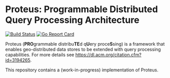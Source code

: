 Proteus: Programmable Distributed Query Processing Architecture
============

[![Build Status](https://travis-ci.org/dimitriosvasilas/proteus.svg?branch=master)](https://travis-ci.org/dimitriosvasilas/proteus)
[![Go Report Card](https://goreportcard.com/badge/github.com/dimitriosvasilas/proteus)](https://goreportcard.com/report/github.com/dimitriosvasilas/proteus)


Proteus (**PRO**grammable distribu**TE**d q**U**ery proce**S**sing) is a framework that enables geo-distributed data stores to be extended with query processing capabilities. For more details see https://dl.acm.org/citation.cfm?id=3194265.

This repository contains a (work-in-progress) implementation of Proteus.
